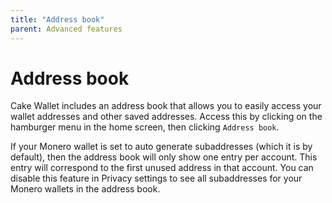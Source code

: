 ```yaml
---
title: "Address book"
parent: Advanced features
---
```


# Address book

Cake Wallet includes an address book that allows you to easily access your wallet addresses and other saved addresses. Access this by clicking on the hamburger menu in the home screen, then clicking `Address book`.

If your Monero wallet is set to auto generate subaddresses (which it is by default), then the address book will only show one entry per account. This entry will correspond to the first unused address in that account. You can disable this feature in Privacy settings to see all subaddresses for your Monero wallets in the address book.
